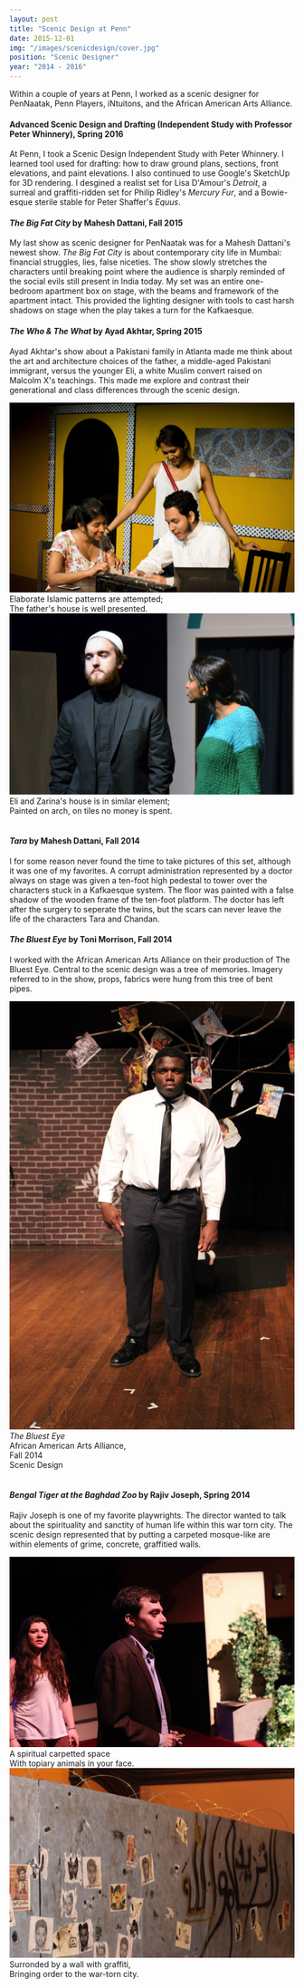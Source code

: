 ```yaml
---
layout: post
title: "Scenic Design at Penn"
date: 2015-12-01
img: "/images/scenicdesign/cover.jpg"
position: "Scenic Designer"
year: "2014 - 2016"
---
```


Within a couple of years at Penn, I worked as a scenic designer for PenNaatak, Penn Players, iNtuitons, and the African American Arts Alliance.

#### Advanced Scenic Design and Drafting (Independent Study with Professor Peter Whinnery), Spring 2016

At Penn, I took a Scenic Design Independent Study with Peter Whinnery. I learned tool used for drafting: how to draw ground plans, sections, front elevations, and paint elevations. I also continued to use Google's SketchUp for 3D rendering. I desgined a realist set for Lisa D'Amour's *Detroit*, a surreal and graffiti-ridden set for Philip Ridley's *Mercury Fur*, and a Bowie-esque sterile stable for Peter Shaffer's *Equus*.

#### *The Big Fat City* by Mahesh Dattani, Fall 2015

My last show as scenic designer for PenNaatak was for a Mahesh Dattani's newest show. *The Big Fat City* is about contemporary city life in Mumbai: financial struggles, lies, false niceties. The show slowly stretches the characters until breaking point where the audience is sharply reminded of the social evils still present in India today. My set was an entire one-bedroom apartment box on stage, with the beams and framework of the apartment intact. This provided the lighting designer with tools to cast harsh shadows on stage when the play takes a turn for the Kafkaesque. 

#### *The Who & The What* by Ayad Akhtar, Spring 2015

Ayad Akhtar's show about a Pakistani family in Atlanta made me think about the art and architecture choices of the father, a middle-aged Pakistani immigrant, versus the younger Eli, a white Muslim convert raised on Malcolm X's teachings. This made me explore and contrast their generational and class differences through the scenic design.

<img src="/images/scenicdesign/whowhat-1.jpg" class="postimage boxshadow" />
<div class="postcaption">Elaborate Islamic patterns are attempted; <br>The father's house is well presented.</div>

<img src="/images/scenicdesign/whowhat-2.JPG" class="postimage boxshadow" />
<div class="postcaption">Eli and Zarina's house is in similar element; <br>Painted on arch, on tiles no money is spent.</div>

<br>

#### *Tara* by Mahesh Dattani, Fall 2014

I for some reason never found the time to take pictures of this set, although it was one of my favorites. A corrupt administration represented by a doctor always on stage was given a ten-foot high pedestal to tower over the characters stuck in a Kafkaesque system. The floor was painted with a false shadow of the wooden frame of the ten-foot platform. The doctor has left after the surgery to seperate the twins, but the scars can never leave the life of the characters Tara and Chandan.

#### *The Bluest Eye* by Toni Morrison, Fall 2014

I worked with the African American Arts Alliance on their production of The Bluest Eye. Central to the scenic design was a tree of memories. Imagery referred to in the show, props, fabrics were hung from this tree of bent pipes.

<img src="/images/scenicdesign/tbe.jpg" class="postimage boxshadow">
<div class="postcaption"><i>The Bluest Eye</i><br>African American Arts Alliance,<br>Fall 2014<br>Scenic Design</div>

<br>

#### *Bengal Tiger at the Baghdad Zoo* by Rajiv Joseph, Spring 2014

Rajiv Joseph is one of my favorite playwrights. The director wanted to talk about the spirituality and sanctity of human life within this war torn city. The scenic design represented that by putting a carpeted mosque-like are within elements of grime, concrete, graffitied walls.

<img src="/images/scenicdesign/bengal-2.jpg" class="postimage boxshadow" />
<div class="postcaption">A spiritual carpetted space <br>With topiary animals in your face.</div>

<img src="/images/scenicdesign/cover.jpg" class="postimage boxshadow" />
<div class="postcaption">Surronded by a wall with graffiti,<br>Bringing order to the war-torn city.</div>

<br>
